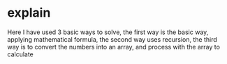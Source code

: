 # explain

Here I have used 3 basic ways to solve, the first way is the basic way, applying mathematical formula, the second way uses recursion, the third way is to convert the numbers into an array, and process with the array to calculate

